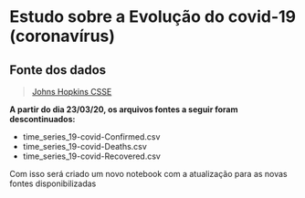 # Estudo sobre a Evolução do covid-19 (coronavírus)
## Fonte dos dados
> [Johns Hopkins CSSE](https://github.com/CSSEGISandData/COVID-19)

**A partir do dia 23/03/20, os arquivos fontes a seguir foram descontinuados:**

- time_series_19-covid-Confirmed.csv
- time_series_19-covid-Deaths.csv
- time_series_19-covid-Recovered.csv


Com isso será criado um novo notebook com a atualização para as novas fontes disponibilizadas
